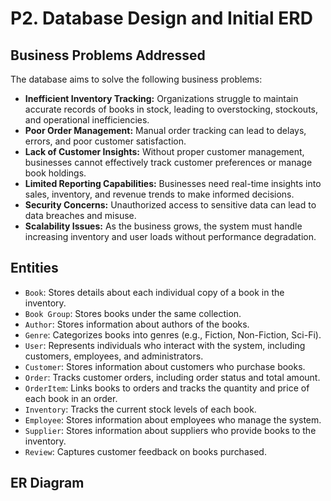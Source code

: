 # P2. Database Design and Initial ERD
## Business Problems Addressed
The database aims to solve the following business problems:
- **Inefficient Inventory Tracking:** Organizations struggle to maintain accurate records of books in stock, leading to overstocking, stockouts, and operational inefficiencies.
- **Poor Order Management:** Manual order tracking can lead to delays, errors, and poor customer satisfaction.
- **Lack of Customer Insights:** Without proper customer management, businesses cannot effectively track customer preferences or manage book holdings.
- **Limited Reporting Capabilities:** Businesses need real-time insights into sales, inventory, and revenue trends to make informed decisions.
- **Security Concerns:** Unauthorized access to sensitive data can lead to data breaches and misuse.
- **Scalability Issues:** As the business grows, the system must handle increasing inventory and user loads without performance degradation.
## Entities
- `Book`: Stores details about each individual copy of a book in the inventory.
- `Book Group`: Stores books under the same collection.
- `Author`: Stores information about authors of the books.
- `Genre`: Categorizes books into genres (e.g., Fiction, Non-Fiction, Sci-Fi).
- `User`: Represents individuals who interact with the system, including customers, employees, and administrators.
- `Customer`: Stores information about customers who purchase books.
- `Order`: Tracks customer orders, including order status and total amount.
- `OrderItem`: Links books to orders and tracks the quantity and price of each book in an order.
- `Inventory`: Tracks the current stock levels of each book.
- `Employee`: Stores information about employees who manage the system.
- `Supplier`: Stores information about suppliers who provide books to the inventory.
- `Review`: Captures customer feedback on books purchased.
## ER Diagram

